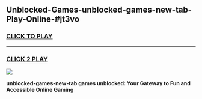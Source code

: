 
## Unblocked-Games-unblocked-games-new-tab-Play-Online-#jt3vo
<h3>
<a href="https://premium.freeplayer.one?title=unblocked-games-new-tab&ref=27F">CLICK TO PLAY</a></h3>
<hr>

<h3>
<a href="https://premium.freeplayer.one?title=unblocked-games-new-tab&ref=27F">CLICK 2 PLAY</a>
  
</h3>

<a href="https://premium.freeplayer.one?title=unblocked-games-new-tab&ref=27F"><img src="https://clearcache.store/games.png"></a>


**unblocked-games-new-tab games unblocked: Your Gateway to Fun and Accessible Online Gaming**
